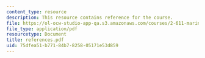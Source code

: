 ```yaml
---
content_type: resource
description: This resource contains reference for the course.
file: https://ol-ocw-studio-app-qa.s3.amazonaws.com/courses/2-611-marine-power-and-propulsion-fall-2006/75dfea51b77184b7825805171e53d859_references.pdf
file_type: application/pdf
resourcetype: Document
title: references.pdf
uid: 75dfea51-b771-84b7-8258-05171e53d859
---
```

